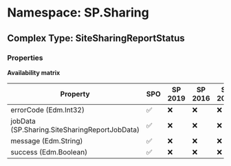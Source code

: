 # Namespace: SP.Sharing

## Complex Type: SiteSharingReportStatus

### Properties

**Availability matrix**

Property | SPO | SP 2019 | SP 2016 | SP 2013
----------|-----|---------|---------|--------
errorCode (Edm.Int32) | ✅ | ❌ | ❌ | ❌
jobData (SP.Sharing.SiteSharingReportJobData) | ✅ | ❌ | ❌ | ❌
message (Edm.String) | ✅ | ❌ | ❌ | ❌
success (Edm.Boolean) | ✅ | ❌ | ❌ | ❌

